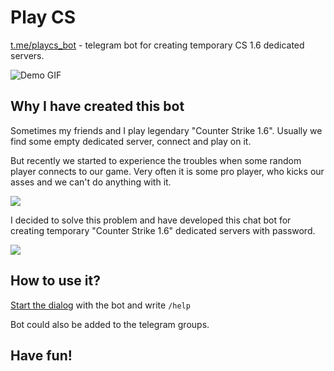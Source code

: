 # Play CS
[t.me/playcs_bot](https://t.me/playcs_bot) - telegram bot for creating temporary CS 1.6 dedicated servers.

![Demo GIF](https://raw.githubusercontent.com/oybek/playcs/master/demo.gif)

## Why I have created this bot
Sometimes my friends and I play legendary "Counter Strike 1.6".
Usually we find some empty dedicated server, connect and play on it.

But recently we started to experience the troubles when some random player connects to our game.
Very often it is some pro player, who kicks our asses and we can't do anything with it.

![](https://tlgrm.eu/_/stickers/4dd/300/4dd300fd-0a89-3f3d-ac53-8ec93976495e/192/5.webp)

I decided to solve this problem and have developed this chat bot for creating temporary
"Counter Strike 1.6" dedicated servers with password.

![](https://c.tenor.com/pmhVhO8pOgMAAAAM/billy-herington-smoke.gif)

## How to use it?

[Start the dialog](https://t.me/playcs_bot) with the bot and write `/help`

Bot could also be added to the telegram groups.

## Have fun!
